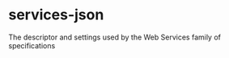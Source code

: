 services-json
=============

The descriptor and settings used by the Web Services family of specifications

